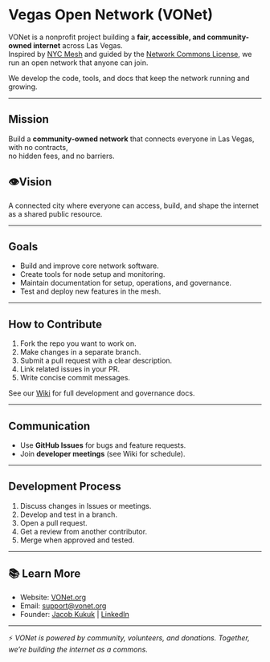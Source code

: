 # Vegas Open Network (VONet)

VONet is a nonprofit project building a **fair, accessible, and community-owned internet** across Las Vegas.  
Inspired by [NYC Mesh](https://nycmesh.net) and guided by the [Network Commons License]([https://networkcommons.org/ncl/](https://wiki.vonet.org/index.php?title=Network_Commons_License)),
we run an open network that anyone can join.

We develop the code, tools, and docs that keep the network running and growing.

---

## Mission
Build a **community-owned network** that connects everyone in Las Vegas, with no contracts,  
no hidden fees, and no barriers.

## 👁Vision
A connected city where everyone can access, build, and shape the internet  
as a shared public resource.

---

## Goals
- Build and improve core network software.  
- Create tools for node setup and monitoring.  
- Maintain documentation for setup, operations, and governance.  
- Test and deploy new features in the mesh.  

---

## How to Contribute
1. Fork the repo you want to work on.  
2. Make changes in a separate branch.  
3. Submit a pull request with a clear description.  
4. Link related issues in your PR.  
5. Write concise commit messages.  

See our [Wiki](https://wiki.vonet.org/) for full development and governance docs.

---

## Communication
- Use **GitHub Issues** for bugs and feature requests.  
- Join **developer meetings** (see Wiki for schedule).  

---

## Development Process
1. Discuss changes in Issues or meetings.  
2. Develop and test in a branch.  
3. Open a pull request.  
4. Get a review from another contributor.  
5. Merge when approved and tested.  

---

## 📚 Learn More
- Website: [VONet.org](https://vonet.org)  
- Email: [support@vonet.org](mailto:support@vonet.org)  
- Founder: [Jacob Kukuk](https://jacobkukuk.com) | [LinkedIn](https://www.linkedin.com/in/jacobkukuk/)  

---

⚡ *VONet is powered by community, volunteers, and donations. Together, we’re building the internet as a commons.*
